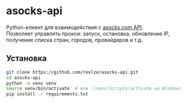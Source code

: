 # asocks-api

Python-клиент для взаимодействия с [asocks.com API](https://asocks.com/).  
Позволяет управлять прокси: запуск, остановка, обновление IP, получение списка стран, городов, провайдеров и т.д.

## Установка

```bash
git clone https://github.com/revlze/asocks-api.git
cd asocks-api
python -m venv venv
source venv/bin/activate  # или .\venv\Scripts\activate на Windows
pip install -r requirements.txt
```